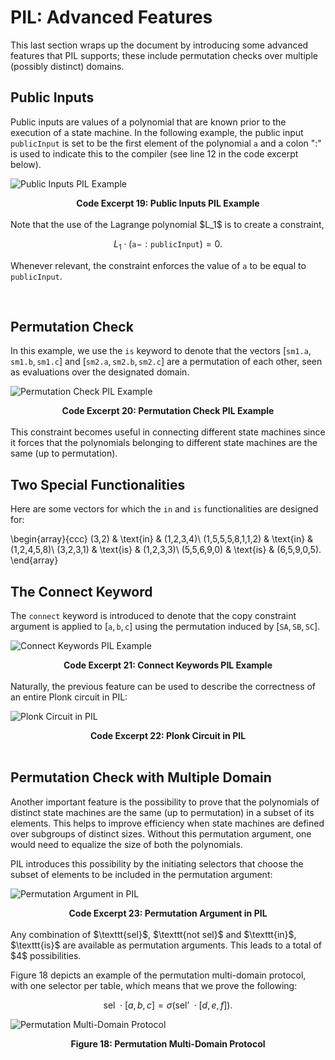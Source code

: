 # PIL: Advanced Features

This last section wraps up the document by introducing some advanced features that PIL supports; these include permutation checks over multiple (possibly distinct) domains.

## Public Inputs

Public inputs are values of a polynomial that are known prior to the execution of a state machine. In the following example, the public input $\texttt{publicInput}$ is set to be the first element of the polynomial $\texttt{a}$ and a colon "$:$" is used to indicate this to the compiler (see line 12 in the code excerpt below).

![Public Inputs PIL Example](figures/fig19-pil-eg-pub-inpts.png)
<!-- why does code excerpt number begin with 19?-->
<div align="center"><b> Code Excerpt 19: Public Inputs PIL Example </b></div>
<br>
Note that the use of the Lagrange polynomial $L_1$  is to create a constraint,

$$
L_1 \cdot (\texttt{a} - :\texttt{publicInput}) = 0.
$$

Whenever relevant, the constraint enforces the value of $\texttt{a}$ to be equal to $\texttt{publicInput}$.

<br>

## Permutation Check

In this example, we use the $\texttt{is}$ keyword to denote that the vectors $[\texttt{sm1.a},\texttt{sm1.b},\texttt{sm1.c}]$ and $[\texttt{sm2.a}, \texttt{sm2.b}, \texttt{sm2.c}]$ are a permutation of each other, seen as evaluations over the designated domain.

![Permutation Check PIL Example](figures/fig20-pil-eg-prm-chck.png)

<div align="center"><b> Code Excerpt 20: Permutation Check PIL Example </b></div>
<br>
This constraint becomes useful in connecting different state machines since it forces that the polynomials belonging to different state machines are the same (up to permutation).
<br>

## Two Special Functionalities

Here are some vectors for which the $\texttt{in}$ and $\texttt{is}$ functionalities are designed for:

\begin{array}{ccc}
(3,2) & \text{in} & (1,2,3,4)\\
(1,5,5,5,8,1,1,2) & \text{in} & (1,2,4,5,8)\\
(3,2,3,1) & \text{is} & (1,2,3,3)\\
(5,5,6,9,0) & \text{is} & (6,5,9,0,5).
\end{array}

## The Connect Keyword

The $\texttt{connect}$ keyword is introduced to denote that the copy constraint argument is applied to $[\texttt{a},\texttt{b},\texttt{c}]$ using the permutation induced by $[\texttt{SA}, \texttt{SB}, \texttt{SC}]$.

![Connect Keywords PIL Example](figures/fig21-pil-eg-cnnct-kwrds.png)

<div align="center"><b> Code Excerpt 21: Connect Keywords PIL Example </b></div>
<br>
Naturally, the previous feature can be used to describe the correctness of an entire Plonk circuit in PIL:

![Plonk Circuit in PIL](figures/fig22-pil-eg-plnk-crct.png)

<div align="center"><b> Code Excerpt 22: Plonk Circuit in PIL </b></div>
<br>

## Permutation Check with Multiple Domain

Another important feature is the possibility to prove that the polynomials of distinct state machines are the same (up to permutation) in a subset of its elements. This helps to improve efficiency when state machines are defined over subgroups of distinct sizes. Without this permutation argument, one would need to equalize the size of both the polynomials.

PIL introduces this possibility by the initiating selectors that choose the subset of elements to be included in the permutation argument:

![Permutation Argument in PIL](figures/fig23-pil-eg-prm-argmnt.png)

<div align="center"><b> Code Excerpt 23: Permutation Argument in PIL </b></div>
<br>
Any combination of $\texttt{sel}$, $\texttt{not sel}$ and $\texttt{in}$, $\texttt{is}$ are available as permutation arguments. This leads to a total of $4$ possibilities.

Figure 18 depicts an example of the permutation multi-domain protocol, with one selector per table, which means that we prove the following:

$$
\text{sel } \cdot [a,b,c] = \sigma\left(\text{sel' } \cdot [d,e,f]\right).
$$

![Permutation Multi-Domain Protocol](figures/fig18-prm-mlt-dom-prtcl.png)

<div align="center"><b> Figure 18: Permutation Multi-Domain Protocol </b></div>
